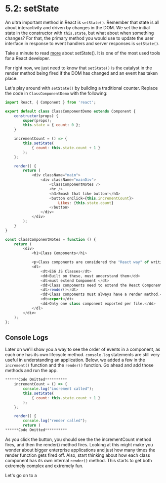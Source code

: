 # 5.2: setState

An ultra important method in React is `setState()`. Remember that state is all about interactivity and driven by changes in the DOM. We set the initial state in the constructor with `this.state`, but what about when something changes? For that, the primary method you would use to update the user interface in response to event handlers and server responses is `setState()`.

Take a minute to read [more](https://reactjs.org/docs/react-component.html#setstate) about setState\(\). It is one of the most used tools for a React developer.

For right now, we just need to know that `setState()` is the catalyst in the render method being fired if the DOM has changed and an event has taken place.

Let's play around with `setState()` by building a traditional counter. Replace the code in `ClassComponentDemo` with the following:

```javascript
import React, { Component } from 'react';

export default class ClassComponentDemo extends Component {
    constructor(props) {
        super(props);
        this.state = { count: 0 };
    }

    incrementCount = () => {
        this.setState(
            { count: this.state.count + 1 }
        );
    };

    render() {
        return (
            <div className="main">
                <div className="mainDiv">
                    <ClassComponentNotes />
                    <hr />
                    <h3>Smash that like button!</h3>
                    <button onClick={this.incrementCount}>
                        Likes: {this.state.count}
                    </button>
                </div>
            </div>
        );
    }
}

const ClassComponentNotes = function () {
    return (
        <div>
            <h1>Class Components</h1>

            <p>Class components are considered the "React way" of writing components.</p>
            <dl>
                <dt>ES6 JS Classes</dt>
                <dd>Built on these, must understand them</dd>
                <dt>must extend Component </dt>
                <dd>Class components need to extend the React Component.</dd>
                <dt>render()</dt>
                <dd>Class components must always have a render method.</dd>
                <dt>export</dt>
                <dd>Only one class component exported per file.</dd>
            </dl>
        </div>
    );
};
```

## Console Logs

Later on we'll show you a way to see the order of events in a component, as each one has its own lifecycle method. `console.log` statements are still very useful in understanding an application. Below, we added a few in the `increment()` function and the `render()` function. Go ahead and add those methods and run the app.

```jsx
******Code Omitted**********
    incrementCount = () => {
        console.log("increment called");
        this.setState(
            { count: this.state.count + 1 }
        );
    };

    render() {
        console.log("render called");
        return (
******Code Omitted**********
```

As you click the button, you should see the the incrementCount method fires, and then the render\(\) method fires. Looking at this might make you wonder about bigger enterprise applications and just how many times the render function gets fired off. Also, start thinking about how each class component has its own internal `render()` method. This starts to get both extremely complex and extremely fun.

Let's go on to a

